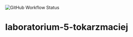 ![GitHub Workflow Status](https://img.shields.io/github/workflow/status/TestowanieAutomatyczneUG/laboratorium-5-tokarzmaciej/Pylint?style=flat-square)
# laboratorium-5-tokarzmaciej
